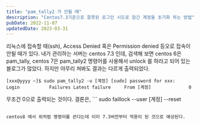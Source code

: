 ```yaml
---
title: "pam_tally2 가 안될 때"
description: "Centos7.3기준으로 잘못된 로그인 시도로 잠긴 계정을 초기화 하는 방법"
pubDate: 2022-11-07
updatedDate: 2023-03-31
---
```


리눅스에 접속할 때(ssh), Access Denied 혹은 Permission denied 등오로 접속이 안될 때가 있다. 내가 관리하는 서버는 centos 7.3 인데, 검색해 보면 centos 6은 pam_tally, centos 7은 pam_tally2 명령어를 사용해서 unlock 를 하라고 되어 있는 블로그가 많았다. 하지만 아무리 쳐봐도 결과는 다르게 출력되었다.
```
[xxx@yyyy ~]$ sudo pam_tally2 -u [계정] [sudo] password for xxx:
Login           Failures Latest failure     From [계정]              0

```

무조건 0으로 출력되는 것이다.
결론은, ```
sudo faillock --user [계정] --reset

```

centos8 에서 위처럼 명령어를 쓴다는데 이미 7.3버전부터 적용이 된 것으로 예상된다.

